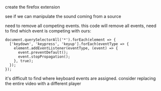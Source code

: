 create the firefox extension

see if we can manipulate the sound coming from a source

need to remove all competing events. this code will remove all events, need to find which event is competing with ours:
```
document.querySelectorAll('*').forEach(element => {
  ['keydown', 'keypress', 'keyup'].forEach(eventType => {
    element.addEventListener(eventType, (event) => {
      event.preventDefault();
      event.stopPropagation();
    }, true);
  });
});
```

it's difficult to find where keyboard events are assigned. consider replacing the entire video with a different player